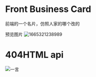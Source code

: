 # Front Business Card

前端的一个名片，仿照人家的哪个改的

预览图片
![1665321238989](https://user-images.githubusercontent.com/45512970/194758863-01bd88fe-e3a7-4de2-8603-84b57f64731c.png)

# 404HTML api


![一言](https://user-images.githubusercontent.com/45512970/195336553-aaf0bd06-6134-45cd-b426-4cb9b0f0374f.png)


